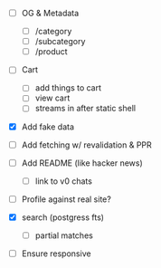 - [ ] OG & Metadata

  - [ ] /category
  - [ ] /subcategory
  - [ ] /product

- [ ] Cart
  - [ ] add things to cart
  - [ ] view cart
  - [ ] streams in after static shell
- [x] Add fake data
- [ ] Add fetching w/ revalidation & PPR
- [ ] Add README (like hacker news)
  - [ ] link to v0 chats
- [ ] Profile against real site?
- [x] search (postgress fts)
  - [ ] partial matches
- [ ] Ensure responsive